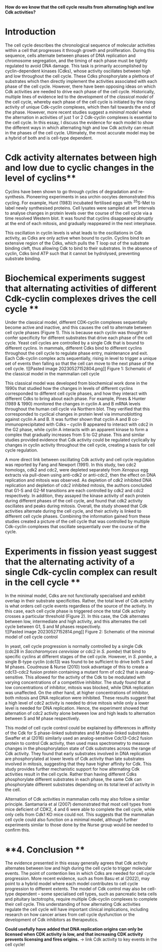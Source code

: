 **How do we know that the cell cycle results from alternating high and low Cdk activities?**

# Introduction 
The cell cycle describes the chronological sequence of molecular activities within a cell that progresses it through growth and proliferation. During this sequence, cells alternate between phases of DNA replication and chromosome segregation, and the timing of each phase must be tightly regulated to avoid DNA damage. This task is primarily accomplished by cyclin-dependent kinases (Cdks), whose activity oscillates between high and low throughout the cell cycle. These Cdks phosphorylate a plethora of substrates which then directly implement the activities associated with each phase of the cell cycle. However, there have been opposing ideas on which Cdk activities are needed to drive each phase of the cell cycle. Historically, multiple lines of evidence led to the development of the _classical model_ of the cell cycle, whereby each phase of the cell cycle is initiated by the rising activity of unique Cdk-cyclin complexes, which then fall towards the end of the phase. However, more recent studies suggest a _minimal model_ where the alternation in activities of just 1 or 2 Cdk-cyclin complexes is essential to the cell cycle. In this essay, I discuss the evidence for each model to show the different ways in which alternating high and low Cdk activity can result in the phases of the cell cycle. Ultimately, the most accurate model may be a hybrid of both and is cell-type dependent. 

# Cdk activity alternates between high and low due to cyclic changes in the level of cyclins**

Cyclins have been shown to go through cycles of degradation and re-synthesis. Pioneering experiments in sea urchin oocytes demonstrated this cycling. For example, Hunt (1983) incubated fertilised eggs with <sup>35</sup>S-Met to label newly synthesised proteins. Cell lysates were sampled at set intervals to analyse changes in protein levels over the course of the cell cycle via a time resolved Western blot. It was found that cyclins disappeared abruptly at the end of each mitosis, and gradually reappeared in the next interphase. 

This oscillation in cyclin levels is what leads to the oscillations in Cdk activity, as Cdks are only active when bound to cyclin. Cyclins bind to an extensive region of the Cdks, which pulls the T loop out of the substrate binding cleft, thus allowing Cdk to bind to their substrates. In the absence of cyclin, Cdks bind ATP such that it cannot be hydrolysed, preventing substrate binding.

# Biochemical experiments suggest that alternating activities of different Cdk-cyclin complexes drives the cell cycle **

Under the classical model, different CDK-cyclin complexes sequentially become active and inactive, and this causes the cell to alternate between cell cycle phases (Figure 1). This is because each cyclin was thought to confer specificity for different substrates that drive each phase of the cell cycle. Yeast cell cycles are controlled by a single Cdk that is bound to different cyclins. In mammals, different Cdks bind to different cyclins throughout the cell cycle to regulate phase entry, maintenance and exit. Each Cdk-cyclin complex acts sequentially, rising in level to trigger a unique set of events then falling so that the cell can move to the next phase of the cell cycle. 
![[Pasted image 20230527152804.png]]
Figure 1: Schematic of the classical model in the mammalian cell cycle 

This classical model was developed from biochemical work done in the 1990s that studied how the changes in levels of different cyclins corresponded to different cell cycle phases, and how they interact with different Cdks to bring about each phase. For example, Pines & Hunter (1989 & 1990) monitored the changes in cyclin A and B mRNA levels throughout the human cell cycle via Northern blot. They verified that this corresponded to cyclical changes in protein level via immunoblotting against cyclin A and B. It was further shown that cyclin A and B co-immunoprecipitated with Cdks – cyclin B appeared to interact with cdc2 in the G2 phase, while cyclin A interacts with an apparent kinase to form a complex that gradually increases from S to G2 phase. This and similar studies provided evidence that Cdk activity could be regulated cyclically by changes in cyclin activity throughout the cell cycle, creating a basis for cell cycle regulation. 

A more direct link between oscillating Cdk activity and cell cycle regulation was reported by Fang and Newport (1991). In this study, two cdc2 homologs, cdk2 and cdc2, were depleted separately from _Xenopus_ egg extracts via pull-down using anti-cdk2 or anti-cdc2, then the effect on DNA replication and mitosis was observed. As depletion of cdk2 inhibited DNA replication and depletion of cdc2 inhibited mitosis, the authors concluded that G1-S and G2-M transitions are each controlled by cdk2 and cdc2 respectively. In addition, they assayed the kinase activity of each protein during different phases of the cell cycle, and found that cdk2 activity oscillates and peaks during mitosis. Overall, the study showed that Cdk activities alternate during the cell cycle, and their activity is linked to different cell cycle phases. Combining the information gained from these studies created a picture of the cell cycle that was controlled by multiple Cdk-cyclin complexes that oscillate sequentially over the course of the cycle. 

# Experiments in fission yeast suggest that the alternating activity of a single Cdk-cyclin complex can result in the cell cycle **

In the minimal model, Cdks are not functionally specialised and exhibit overlap in their substrate specificities. Rather, the total level of Cdk activity is what orders cell cycle events regardless of the source of the activity. In this case, each cell cycle phase is triggered once the total Cdk activity crosses a particular threshold (Figure 2). In this case, the Cdk alternates between low, intermediate and high activity, and this alternates the cell cycle between G1, S and M phases respectively.  
![[Pasted image 20230527152814.png]]
Figure 2: Schematic of the minimal model of cell cycle control 

In yeast, cell cycle progression is normally controlled by a single Cdk (cdc28 in _Saccharomyces cerevisiae_ or cdc2 in _S. pombe_) that bind to specific cyclins at different stages of the cell cycle. However, in _S. pombe_, a single B-type cyclin (cdc13) was found to be sufficient to drive both S and M phases. Coudreuse & Nurse (2010) took advantage of this to create a cdc13-cdc2 fusion protein containing a mutant form of cdc2 that is analog-sensitive. This allowed for the activity of the Cdk to be modulated with varying concentrations of a competitive inhibitor. The study found that at low concentrations of inhibitor, mitosis was blocked, while DNA replication was unaffected. On the other hand, at higher concentrations of inhibitor, both mitosis and DNA replication were inhibited. These results suggest that a high level of cdc2 activity is needed to drive mitosis while only a lower level is needed for DNA replication. Hence, the experiment showed that alternation of cdc2 activity alone between low and high leads to alternation between S and M phase respectively. 

This model of cell cycle control could be explained by differences in affinity of the Cdk for S phase-linked substrates and M phase-linked substrates. Swaffer et al (2016) similarly used an analog-sensitive Cdc13-Cdc2 fusion protein to control Cdk activity, then used mass spectrometry to measure changes in the phosphorylation state of Cdk substrates across the range of Cdk activity. They found that early substrates involved in DNA replication  are phosphorylated at lower levels of Cdk activity than late substrates involved in mitosis, suggesting that they have higher affinity for Cdk. This study provides further mechanistic support for how alternating Cdk activities result in the cell cycle. Rather than having different Cdks phosphorylate different substrates in each phase, the same Cdk can phosphorylate different substrates depending on its total level of activity in the cell. 

Alternation of Cdk activities in mammalian cells may also follow a similar principle. Santamaria et al (2007) demonstrated that most cell types from mice deficient of CDK2, 4 and 6 were able to complete the cell cycle, while only cells from Cdk1 KO mice could not. This suggests that the mammalian cell cycle could also function on a minimal model, although further experiments similar to those done by the Nurse group would be needed to confirm this. 

# **4. Conclusion **

The evidence presented in this essay generally agrees that Cdk activity alternates between low and high during the cell cycle to trigger molecular events. The point of contention lies in which Cdks are needed for cell cycle progression. More recent evidence, such as from Basu et al (2022), may point to a hybrid model where each model contributes to cell cycle progression to different extents. The model of Cdk control may also be cell-type dependent – some specialised cell types, such as pancreatic beta cells and pituitary lactotrophs, require multiple Cdk-cyclin complexes to complete their cell cycle. This understanding of how alternating Cdk activities regulate the cell cycle will have important clinical implications, including research on how cancer arises from cell cycle dysfunction or the development of Cdk inhibitors as therapeutics.

**Could usefully have added that DNA replication origins can only be licensed when CDK activity is low, and that increasing CDK activity prevents licensing and fires origins.** -> link Cdk activity to key events in the cell cycle! 